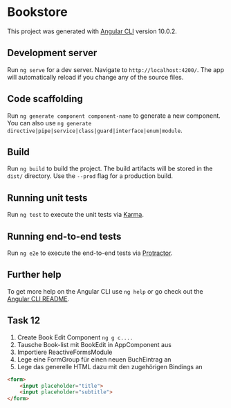 # Bookstore

This project was generated with [Angular CLI](https://github.com/angular/angular-cli) version 10.0.2.

## Development server

Run `ng serve` for a dev server. Navigate to `http://localhost:4200/`. The app will automatically reload if you change any of the source files.

## Code scaffolding

Run `ng generate component component-name` to generate a new component. You can also use `ng generate directive|pipe|service|class|guard|interface|enum|module`.

## Build

Run `ng build` to build the project. The build artifacts will be stored in the `dist/` directory. Use the `--prod` flag for a production build.

## Running unit tests

Run `ng test` to execute the unit tests via [Karma](https://karma-runner.github.io).

## Running end-to-end tests

Run `ng e2e` to execute the end-to-end tests via [Protractor](http://www.protractortest.org/).

## Further help

To get more help on the Angular CLI use `ng help` or go check out the [Angular CLI README](https://github.com/angular/angular-cli/blob/master/README.md).


## Task 12

1. Create Book Edit Component `ng g c....`
2. Tausche Book-list mit BookEdit in AppComponent aus
3. Importiere ReactiveFormsModule
4. Lege eine FormGroup für einen neuen BuchEintrag an 
5. Lege das generelle HTML dazu mit den zugehörigen Bindings an

```html
<form>
    <input placeholder="title">
    <input placeholder="subtitle">
</form>
```
